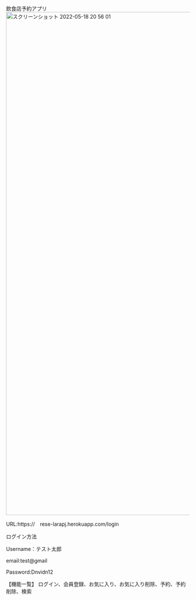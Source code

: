 飲食店予約アプリ
<img width="1375" alt="スクリーンショット 2022-05-18 20 56 01" src="https://user-images.githubusercontent.com/93500619/169038352-249814fe-42bc-4175-9906-85c6b081f7f3.png">

URL:https://　rese-larapj.herokuapp.com/login

ログイン方法

Username：テスト太郎

email:test@gmail

Password:Dnvidn12

【機能一覧】
ログイン、会員登録、お気に入り、お気に入り削除、予約、予約削除、検索
